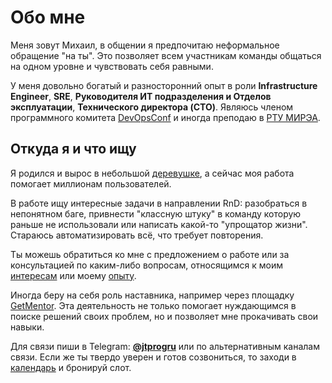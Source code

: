# Обо мне

Меня зовут Михаил, в общении я предпочитаю неформальное обращение "на ты". Это позволяет всем участникам команды общаться на одном уровне и чувствовать себя равными.

У меня довольно богатый и разносторонний опыт в роли **Infrastructure Engineer**, **SRE**, **Руководителя ИТ подразделения и Отделов эксплуатации**, **Технического директора (CTO)**.
Являюсь членом программного комитета [DevOpsConf](https://devopsconf.io/) и иногда преподаю в [РТУ МИРЭА](https://www.mirea.ru).

## Откуда я и что ищу

Я родился и вырос в небольшой [деревушке](https://yandex.ru/maps/-/CCURQ0UwdD), а сейчас моя работа помогает миллионам пользователей.

В работе ищу интересные задачи в направлении RnD: разобраться в непонятном баге, привнести "классную штуку" в команду которую раньше не использовали или написать какой-то "упрощатор жизни". Стараюсь автоматизировать всё, что требует повторения.

Ты можешь обратиться ко мне с предложением о работе или за консультацией по каким-либо вопросам, относящимся к моим [интересам](interests.md) или моему [опыту](experience.md).

Иногда беру на себя роль наставника, например через площадку [GetMentor](https://getmentor.dev/mentor/michael-savin-1427). Эта деятельность не только помогает нуждающимся в поиске решений своих проблем, но и позволяет мне прокачивать свои навыки.

Для связи пиши в Telegram: **[@jtprogru](https://t.me/jtprogru)** или по альтернативным каналам связи. Если же ты твердо уверен и готов созвониться, то заходи в [календарь](https://fantastical.app/jtprogru/main) и бронируй слот.
